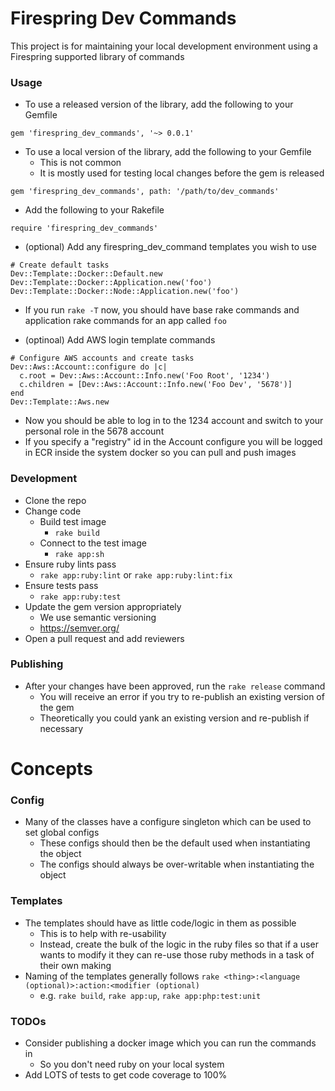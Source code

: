 # Firespring Dev Commands
This project is for maintaining your local development environment using a Firespring supported library of commands

### Usage
* To use a released version of the library, add the following to your Gemfile
```
gem 'firespring_dev_commands', '~> 0.0.1'
```

* To use a local version of the library, add the following to your Gemfile
  * This is not common
  * It is mostly used for testing local changes before the gem is released
```
gem 'firespring_dev_commands', path: '/path/to/dev_commands'
```

* Add the following to your Rakefile
```
require 'firespring_dev_commands'
```

* (optional) Add any firespring_dev_command templates you wish to use
```
# Create default tasks
Dev::Template::Docker::Default.new
Dev::Template::Docker::Application.new('foo')
Dev::Template::Docker::Node::Application.new('foo')
```
* If you run `rake -T` now, you should have base rake commands and application rake commands for an app called `foo`

* (optinoal) Add AWS login template commands
```
# Configure AWS accounts and create tasks
Dev::Aws::Account::configure do |c|
  c.root = Dev::Aws::Account::Info.new('Foo Root', '1234')
  c.children = [Dev::Aws::Account::Info.new('Foo Dev', '5678')]
end
Dev::Template::Aws.new
```
* Now you should be able to log in to the 1234 account and switch to your personal role in the 5678 account
* If you specify a "registry" id in the Account configure you will be logged in ECR inside the system docker so you can pull and push images

### Development
* Clone the repo
* Change code
  * Build test image
    * `rake build`
  * Connect to the test image
    * `rake app:sh`
* Ensure ruby lints pass
  * `rake app:ruby:lint` or `rake app:ruby:lint:fix`
* Ensure tests pass
  * `rake app:ruby:test`
* Update the gem version appropriately
  * We use semantic versioning
  * https://semver.org/
* Open a pull request and add reviewers

### Publishing
* After your changes have been approved, run the `rake release` command
  * You will receive an error if you try to re-publish an existing version of the gem
  * Theoretically you could yank an existing version and re-publish if necessary

# Concepts
### Config
* Many of the classes have a configure singleton which can be used to set global configs
  * These configs should then be the default used when instantiating the object
  * The configs should always be over-writable when instantiating the object

### Templates
* The templates should have as little code/logic in them as possible
  * This is to help with re-usability
  * Instead, create the bulk of the logic in the ruby files so that if a user wants to modify it they can re-use those ruby methods in a task of their own making
* Naming of the templates generally follows `rake <thing>:<language (optional)>:action:<modifier (optional)`
  * e.g. `rake build`, `rake app:up`, `rake app:php:test:unit`

### TODOs
* Consider publishing a docker image which you can run the commands in
  * So you don't need ruby on your local system
* Add LOTS of tests to get code coverage to 100%

